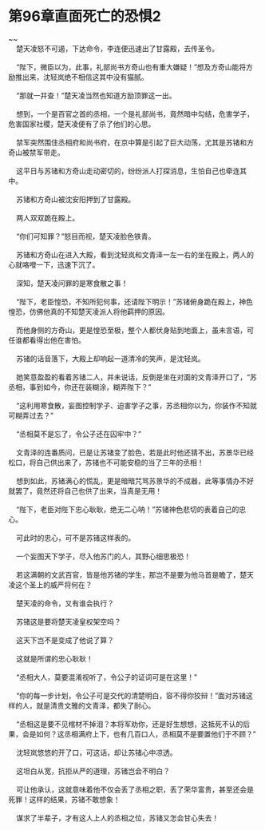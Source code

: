 # 第96章直面死亡的恐惧2
~~<br>&nbsp;&nbsp;&nbsp;&nbsp;楚天凌怒不可遏，下达命令，李连便迅速出了甘露殿，去传圣令。<br><br>&nbsp;&nbsp;&nbsp;&nbsp;“陛下，微臣以为，此事，礼部尚书方奇山也有重大嫌疑！”想及方奇山能将方励推出来，沈轻岚绝不相信这其中没有猫腻。<br><br>&nbsp;&nbsp;&nbsp;&nbsp;“那就一并查！”楚天凌当然也知道方励顶罪这一出。<br><br>&nbsp;&nbsp;&nbsp;&nbsp;想到，一个是百官之首的丞相，一个是礼部尚书，竟然暗中勾结，危害学子，危害国家社稷，楚天凌便有了杀了他们的心思。<br><br>&nbsp;&nbsp;&nbsp;&nbsp;禁军突然围住丞相府和尚书府，在京中算是引起了巨大动荡，尤其是苏锗和方奇山被禁军带走。<br><br>&nbsp;&nbsp;&nbsp;&nbsp;这平日与苏锗和方奇山走动密切的，纷纷派人打探消息，生怕自己也牵连其中。<br><br>&nbsp;&nbsp;&nbsp;&nbsp;苏锗和方奇山被沈安阳押到了甘露殿。<br><br>&nbsp;&nbsp;&nbsp;&nbsp;两人双双跪在殿上。<br><br>&nbsp;&nbsp;&nbsp;&nbsp;“你们可知罪？”怒目而视，楚天凌脸色铁青。<br><br>&nbsp;&nbsp;&nbsp;&nbsp;苏锗和方奇山在进入大殿，看到沈轻岚和文青泽一左一右的坐在殿上，两人的心就咯噔一下，迅速下沉了。<br><br>&nbsp;&nbsp;&nbsp;&nbsp;深知，楚天凌问罪的是寒食散之事！<br><br>&nbsp;&nbsp;&nbsp;&nbsp;“陛下，老臣惶恐，不知所犯何事，还请陛下明示！”苏锗俯身跪在殿上，神色惶恐，仿佛他真的不知楚天凌派人将他羁押的原因。<br><br>&nbsp;&nbsp;&nbsp;&nbsp;而他身侧的方奇山，更是惶恐至极，整个人都伏身贴到地面上，虽未言语，可任谁都看得出他在害怕。<br><br>&nbsp;&nbsp;&nbsp;&nbsp;苏锗的话音落下，大殿上却响起一道清冷的笑声，是沈轻岚。<br><br>&nbsp;&nbsp;&nbsp;&nbsp;她笑意盈盈的看着苏锗二人，并未说话，反倒是坐在对面的文青泽开口了，“苏丞相，事到如今，你还在装糊涂，糊弄陛下？”<br><br>&nbsp;&nbsp;&nbsp;&nbsp;“这利用寒食散，妄图控制学子、迫害学子之事，苏丞相你以为，你装作不知就可糊弄过去？”<br><br>&nbsp;&nbsp;&nbsp;&nbsp;“丞相莫不是忘了，令公子还在囚牢中？”<br><br>&nbsp;&nbsp;&nbsp;&nbsp;文青泽的连番质问，已是让苏锗变了脸色，若是此时他还猜不出，苏景华已经松口，将自己供出来了，苏锗也不可能安稳的当了三年的丞相！<br><br>&nbsp;&nbsp;&nbsp;&nbsp;想到如此，苏锗满心的慌乱，更是暗暗咒骂苏景华的不成器，此等事情办不好就罢了，竟然还将自己也供了出来，当真是无用！<br><br>&nbsp;&nbsp;&nbsp;&nbsp;“陛下，老臣对陛下忠心耿耿，绝无二心呐！”苏锗神色悲切的表着自己的忠心。<br><br>&nbsp;&nbsp;&nbsp;&nbsp;可此时的忠心，可不是苏锗这样表的。<br><br>&nbsp;&nbsp;&nbsp;&nbsp;一个妄图天下学子，尽入他苏门的人，其野心细思极恐！<br><br>&nbsp;&nbsp;&nbsp;&nbsp;若这满朝的文武百官，皆是他苏锗的学生，那岂不是要为他马首是瞻了，楚天凌这个圣上的威严将何在？<br><br>&nbsp;&nbsp;&nbsp;&nbsp;楚天凌的命令，又有谁会执行？<br><br>&nbsp;&nbsp;&nbsp;&nbsp;苏锗这是要将楚天凌皇权架空吗？<br><br>&nbsp;&nbsp;&nbsp;&nbsp;这天下岂不是变成了他说了算？<br><br>&nbsp;&nbsp;&nbsp;&nbsp;这就是所谓的忠心耿耿！<br><br>&nbsp;&nbsp;&nbsp;&nbsp;“丞相大人，莫要混淆视听了，令公子的证词可是在这里！”<br><br>&nbsp;&nbsp;&nbsp;&nbsp;“你的每一步计划，令公子可是交代的清楚明白，容不得你狡辩！”面对苏锗这样的人，就是清贵文雅的文青泽，都失了耐心。<br><br>&nbsp;&nbsp;&nbsp;&nbsp;“丞相这是要不见棺材不掉泪？本将军劝你，还是好生想想，这抵死不认的后果，会是如何？这丞相满府上下，也有几百口人，丞相莫不是要置他们于不顾？”<br><br>&nbsp;&nbsp;&nbsp;&nbsp;沈轻岚悠悠的开了口，可这话，却让苏锗心中凉透。<br><br>&nbsp;&nbsp;&nbsp;&nbsp;这坦白从宽，抗拒从严的道理，苏锗岂会不明白？<br><br>&nbsp;&nbsp;&nbsp;&nbsp;可让他承认，这就意味着他不仅会丢了丞相之职，丢了荣华富贵，甚至还会是死罪！这样的结果，苏锗不敢想象！<br><br>&nbsp;&nbsp;&nbsp;&nbsp;谋求了半辈子，才有这人上人的丞相之位，苏锗又怎会甘心失去！<br><br>
                    

<script>_fwqdsqadxfw()</script>
<div><script>_dfwf1dw();</script></div>
<div><script>_dfwf1agdw();</script></div>
                